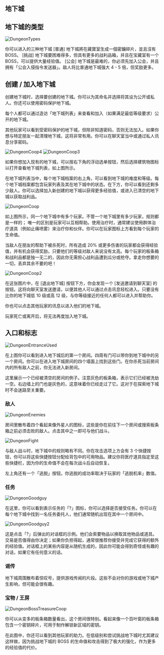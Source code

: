 ## 地下城

## 地下城的类型
  
![DungeonTypes](/resources/mobile-tutorial/DungeonTypes.png)
  
你可以进入的三种地下城
[普通] 地下城將在藏寶室生成一個密鑰碎片，並且沒有 BOSS。
[挑战] 地下城要困难得多，但具有更多的战利品箱，并且在宝藏室有一个 BOSS，可以提供大量经验值。
[公会] 地下城是最难的，你必须先加入公会，并且拥有「公会入侵指令发送器」。敌人将比普通地下城强大 4 - 5 倍，但奖励更多。

## 创建 / 加入地下城
  
创建地下城时，选择要创建的地下城。你可以为其命名并选择将其设为公开或私人。你还可以使用密码保护地下城。

每个人都可以通过造访「地下城列表」来查看和加入（如果满足最低等级要求）公开的地下城。

其他玩家可以看到受密码保护的地下城，但除非知道密码，否则无法加入。如果你想与特定朋友一起清理地下城，这将非常有用。你可以在聊天室当中或通过私人讯息分享密码。

![DungeonCoop4](/resources/mobile-tutorial/DungeonCoop4.png)
![DungeonCoop3](/resources/mobile-tutorial/DungeonCoop3.png)

如果你想加入现有的地下城，可以按右下角的浮动选单按钮，然后选择建筑物图标以打开查看地下城列表，如上图所示。

在地下城列表当中，每个地下城档案的右上角，可以看到地下城的难度和等级。每个地下城档案都包含玩家列表及其在地下城中的状态。在下方，你可以看到还剩多少敌人。你可以选择加入新创建的地下城以获得更多经验值，或进入已清空的地下城以获取战利品。
 
![DungeonCoop](/resources/mobile-tutorial/DungeonCoop.png)
  
如上图所示，同一个地下城中有多个玩家。不管一个地下城里有多少玩家，规则都是一样的； 唯一的区别是玩家可以互相帮助。使用治疗时，通常建议使用群体治疗道具（例如止痛喷雾）来治疗你和伙伴。你可以在玩家图标上方看到每个玩家的生命值。

当敌人在朋友的帮助下被杀死时，所有造成 20% 或更多伤害的玩家都会获得经验值，并有机会获得奖励，只要他们的等级对敌人来说没有太高。每个玩家的板条箱和战利品都是独一无二的，因此你无需担心战利品遭到瓜分或抢夺。拿走你想要的一切，丢弃其余不要的吧！

![DungeonCoop2](/resources/mobile-tutorial/DungeonCoop2.png)

在这张图片中，在 [退出地下城] 按钮下方，你会发现一个 [发送邀请到聊天室] 的按钮。这将向聊天室发送邀请，以便其他人可以通过点击讯息轻松进入。只要没有比你的地下城低 10 级或高 12 级，与你等级接近的任何人都可以进入并帮助你。

你也可以点击其他玩家的讯息以进入他们的地下城。

玩家死亡或离开后，将无法再度加入地下城。
  
## 入口和标志
  
![DungeonEntranceUsed](/resources/mobile-tutorial/DungeonEntranceUsed.png)
  
在上图你可以看到进入地下城后的第一个房间。四周有门可以带你到地下城中的另一个房间。你可以在进入地下城房间的四个墙面上找到这些门。在你杀死当前房间内的所有敌人之前，你无法进入新房间。

这里展示一个已经被清空的房间的例子。注意灰色的板条箱，表示它们已经被洗劫一空。右边墙上的门也是灰色的，这意味着你已经走过了它。这对于在探索地下城时不会迷路至关重要。

### 敌人
  
![DungeonEnemies](/resources/mobile-tutorial/DungeonEnemies.png)
  
房间里散布着四个看起来像外星人的图标，这些是你在前往下一个房间或搜索板条箱之前必须击败的敌人。点击其中之一即可与他们战斗。

![DungeonFight](/resources/mobile-tutorial/DungeonFight.png)
  
与敌人战斗时，地下城中的规则略有不同。你在攻击选项上方会有 3 个快捷按钮，你可以将这些快捷按钮分配给背包中的可用物品。建议你将医疗道具指定至这些快捷栏，因为你的生命值不会在每次战斗后自动恢复。

左上角还有一个「逃脱」按钮。你逃脱的成功率取决于玩家的「逃脱机率」数值。
 
### 任务
  
![DungeonGoodguy](/resources/mobile-tutorial/DungeonGoodguy.png)
  
在这里，你可以看到表示任务的「?」图标，你可以选择是否接受任务。你可以在每个地下城中找到一名任务委托人，他们通常随机出现在其中一个房间中。
  
![DungeonGoodguy2](/resources/mobile-tutorial/DungeonGoodguy2.png)
  
这是点击「?」后弹出的对话框的示例。他们会索要物品以换取其他物品或道具。交易是否值得由你决定；如果你负担得起，通常很推荐你接受并完成它获得的额外的经验值。对话框上的某些内容是从随机生成的，因此你可能会得到奇怪或有趣的对话，如果它有任何意义的话。

### 谣传

地下城周围散布着惊叹号，提供游戏传闻的片段。这些不会对你的游戏或地下城产生影响，但可能会很有趣。

### 宝物 / 王房
  
![DungeonBossTreasureCoop](/resources/mobile-tutorial/DungeonBossTreasureCoop.png)
  
你可以从变多的板条箱数量看出，这个房间很特别。看起来像一个百叶窗的板条箱包含一个密钥碎片，可用于制作解锁新区域的密钥。

在此图中，你还可以看到其他玩家的助力。在低级别和尝试挑战地下城时尤其建议这样做，因为挑战地下城的 BOSS 的生命值和攻击得到了极大的强化，作为更多的经验值的代价。
